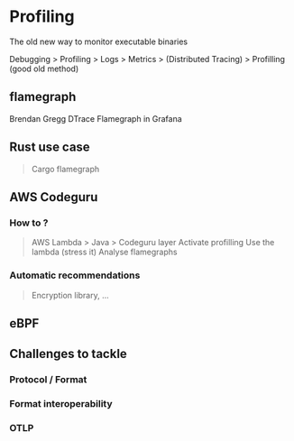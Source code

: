 # Profiling

The old new way to monitor executable binaries

Debugging > Profiling > Logs > Metrics > (Distributed Tracing) > Profilling (good old method)

## flamegraph
Brendan Gregg DTrace
Flamegraph in Grafana

## Rust use case
> Cargo flamegraph

## AWS Codeguru
### How to ?
> AWS Lambda > Java > Codeguru layer
> Activate profilling
> Use the lambda (stress it)
> Analyse flamegraphs

### Automatic recommendations
> Encryption library, ...

## eBPF

## Challenges to tackle

### Protocol / Format

### Format interoperability

### OTLP
